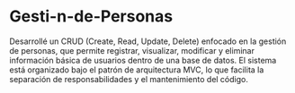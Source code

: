 # Gesti-n-de-Personas
Desarrollé un CRUD (Create, Read, Update, Delete) enfocado en la gestión de personas, que permite registrar, visualizar, modificar y eliminar información básica de usuarios dentro de una base de datos. El sistema está organizado bajo el patrón de arquitectura MVC, lo que facilita la separación de responsabilidades y el mantenimiento del código.
